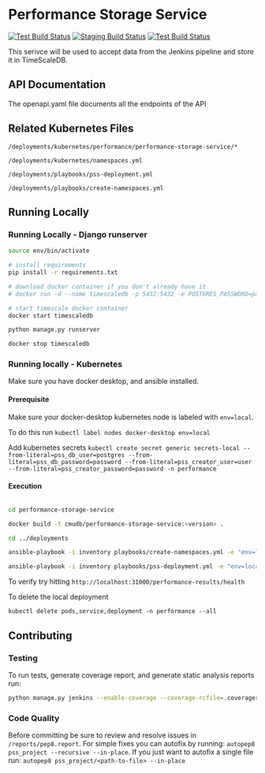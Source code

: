 # Performance Storage Service

[![Test Build Status][test_build_badge_url]][test_build_url]
[![Staging Build Status][staging_build_badge_url]][staging_build_url]
[![Test Build Status][master_build_badge_url]][master_build_url]

This serivce will be used to accept data from the Jenkins pipeline and store it in TimeScaleDB.

## API Documentation
The openapi.yaml file documents all the endpoints of the API


## Related Kubernetes Files
`/deployments/kubernetes/performance/performance-storage-service/*`

`/deployments/kubernetes/namespaces.yml`

`/deployments/playbooks/pss-deployment.yml`

`/deployments/playbooks/create-namespaces.yml`


## Running Locally

### Running Locally - Django runserver

```bash
source env/bin/activate

# install requirements
pip install -r requirements.txt

# download docker container if you don't already have it
# docker run -d --name timescaledb -p 5432:5432 -e POSTGRES_PASSWORD=password timescale/timescaledb:latest-pg12

# start timescale docker container
docker start timescaledb

python manage.py runserver

docker stop timescaledb
```

### Running locally - Kubernetes
Make sure you have docker desktop, and ansible installed.

#### Prerequisite
Make sure your docker-desktop kubernetes node is labeled with `env=local`.

To do this run `kubectl label nodes docker-desktop env=local`

Add kubernetes secrets `kubectl create secret generic secrets-local --from-literal=pss_db_user=postgres --from-literal=pss_db_password=password --from-literal=pss_creator_user=user --from-literal=pss_creator_password=password -n performance`

#### Execution
```bash

cd performance-storage-service

docker build -t cmudb/performance-storage-service:<version> .

cd ../deployments

ansible-playbook -i inventory playbooks/create-namespaces.yml -e "env=local host_override=local"

ansible-playbook -i inventory playbooks/pss-deployment.yml -e "env=local host_override=local pss_db_user=postgres pss_db_password=password"
```
To verify try hitting `http://localhost:31000/performance-results/health`

To delete the local deployment
```
kubectl delete pods,service,deployment -n performance --all
```

## Contributing
### Testing
To run tests, generate coverage report, and generate static analysis reports run:
```bash
python manage.py jenkins --enable-coverage --coverage-rcfile=.coveragerc
```

### Code Quality
Before committing be sure to review and resolve issues in `/reports/pep8.report`. For simple fixes you can autofix by running:
`autopep8 pss_project --recursive --in-place`. If you just want to autofix a single file run: `autopep8 pss_project/<path-to-file> --in-place` 


<!-- Reference Links -->
[test_build_badge_url]: http://jenkins.db.cs.cmu.edu:8080/buildStatus/icon?job=testing-team%2Fnoisepage-test-performance-storage-service%2Ftest
[test_build_url]: http://jenkins.db.cs.cmu.edu:8080/job/testing-team/job/noisepage-test-performance-storage-service/job/test/

[staging_build_badge_url]: http://jenkins.db.cs.cmu.edu:8080/buildStatus/icon?job=testing-team%2Fnoisepage-test-performance-storage-service%2Fstaging
[staging_build_url]: http://jenkins.db.cs.cmu.edu:8080/job/testing-team/job/noisepage-test-performance-storage-service/job/staging/

[master_build_badge_url]: http://jenkins.db.cs.cmu.edu:8080/buildStatus/icon?job=testing-team%2Fnoisepage-test-performance-storage-service%2Fmaster
[master_build_url]: http://jenkins.db.cs.cmu.edu:8080/job/testing-team/job/noisepage-test-performance-storage-service/job/master/


